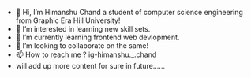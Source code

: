 - 👋 Hi, I’m Himanshu Chand a student of computer science engineering from Graphic Era Hill University!
- 👀 I’m interested in learning new skill sets.
- 🌱 I’m currently learning frontend web devlopment.
- 💞️ I’m looking to collaborate on the same!
- 📫 How to reach me ? ig-himanshu._.chand
- will add up more content for sure in future......

<!---
HimanshuChand38/HimanshuChand38 is a ✨ special ✨ repository because its `README.md` (this file) appears on your GitHub profile.
You can click the Preview link to take a look at your changes.
--->
